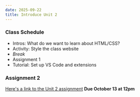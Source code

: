 ```yaml
---
date: 2025-09-22
title: Introduce Unit 2
---
```


### Class Schedule

* Intros: What do we want to learn about HTML/CSS?
* Activity: Style the class website
* *Break*
* Assignment 1
* Tutorial: Set up VS Code and extensions

### Assignment 2

[Here's a link to the Unit 2 assignment](/assignments/2-collection/) **Due October 13 at 12pm**